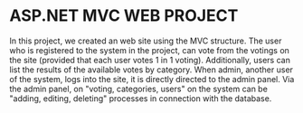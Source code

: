 # ASP.NET MVC WEB PROJECT
In this project, we created an web site using the MVC structure. The user who is registered to the system in the project, can vote from the votings on the site (provided that each user votes 1 in 1 voting). Additionally, users can list the results of the available votes by category. When admin, another user of the system, logs into the site, it is directly directed to the admin panel. Via the admin panel, on "voting, categories, users" on the system can be "adding, editing, deleting" processes in connection with the database.
